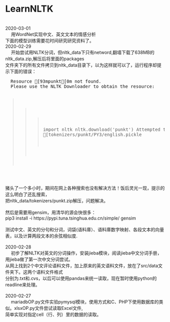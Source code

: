 # LearnNLTK

</br>
2020-03-01</br>
&emsp; 用WordNet实现中文、英文文本的情感分析</br>
下面的模型训练需要花时间研究研究资料了。
</br>
2020-02-29</br>
&emsp; 开始尝试用NLTK分词，但nltk_data下只有netword,翻墙下载了638MB的nltk_data.zip,解压后将里面的packages</br>
文件夹下的所有文件拷贝到nltk_data目录下，以为这样就可以了，运行程序却提示下面的错误：</br>
<pre>
  Resource [93mpunkt[0m not found.
  Please use the NLTK Downloader to obtain the resource:

  >>> import nltk
  >>> nltk.download('punkt')
  Attempted to load [tokenizers/punkt/PY3/english.pickle
 </pre>
 猪头了一个多小时，期间在网上各种搜索也没有解决方法！饭后灵光一现，提示的这么明白了还乱搜索，</br>
 把nltk_data/tokenizers/punkt.zip解压，问题解决。</br>
 </br>
 然后是需要用gensim，用清华的源会快很多：</br>
 pip3 install -i  https://pypi.tuna.tsinghua.edu.cn/simple/ gensim</br>
</br>
测试中文、英文的分句和分词，词袋(语料庫）、语料庫数字映射、各段文本的向量表，以及计算两段文本的余弦相似度.</br>
</br>
2020-02-28</br>
&emsp; 初步了解NLTK对英文的分词操作，安装jieba模块，阅读jieba中文分词手册，用jieba做了第一次中文分词尝试。</br>
从网上找到2个中文评论语料文件，加上原来的英文语料文件，放在了src/data文件夹下。这两个语料文件格式</br>
分别为.txt和.cvs，以后可以使用pandas来统一读取，现在暂时使用python的readline来处理。</br>
</br>
2020-02-27</br>
&emsp; mariadbOP.py文件实验pymysql模块，使用方式和C、PHP下使用数据库的类似。xlsxOP.py文件尝试读取Excel文件,</br>
简单实现对指定cell（行、列）里的数据的读取。 </br></br>